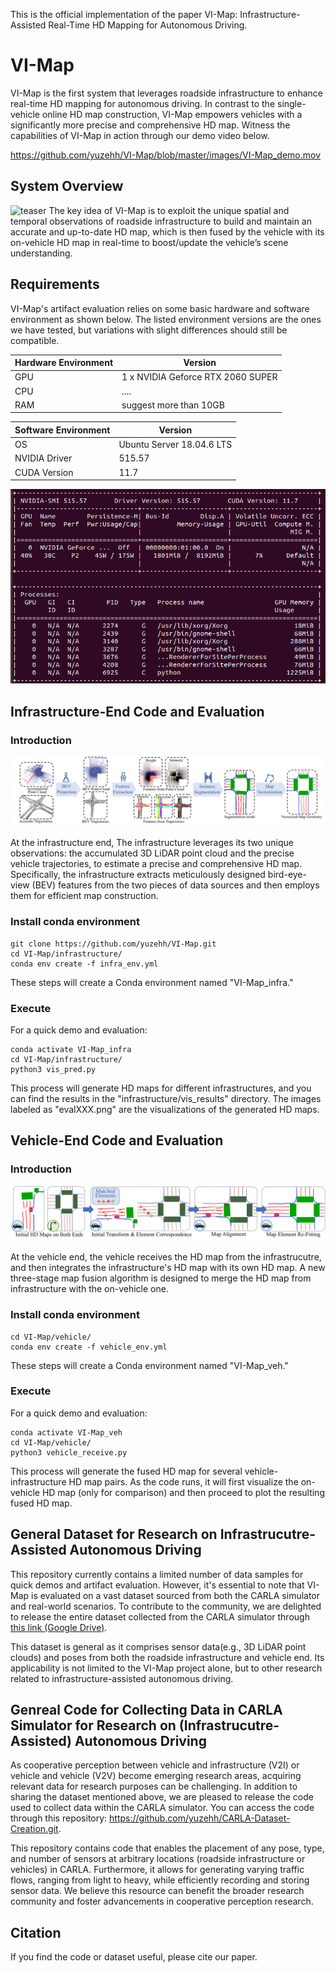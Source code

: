 This is the official implementation of the paper VI-Map: Infrastructure-Assisted Real-Time HD Mapping for Autonomous Driving. 

# VI-Map

VI-Map is the first system that leverages roadside infrastructure to enhance real-time HD mapping for autonomous driving. In contrast to the single-vehicle online HD map construction, VI-Map empowers vehicles with a significantly more precise and comprehensive HD map. Witness the capabilities of VI-Map in action through our demo video below. 

https://github.com/yuzehh/VI-Map/blob/master/images/VI-Map_demo.mov

## System Overview

![teaser](https://github.com/yuzehh/VI-Map/blob/master/images/teaser.png)
The key idea of VI-Map is to exploit the unique spatial and temporal observations of roadside infrastructure to build and maintain an accurate and up-to-date HD map, which is then fused by the vehicle with its on-vehicle HD map in real-time to boost/update the vehicle’s scene understanding. 

## Requirements
VI-Map's artifact evaluation relies on some basic hardware and software environment as shown below. The listed environment versions are the ones we have tested, but variations with slight differences should still be compatible.
<!-- list the xiancun ?  how to fill the hardware and software requirement? -->

| Hardware Environment  | Version |
| ------------- | ------------- |
| GPU  | 1 x NVIDIA Geforce RTX 2060 SUPER |
| CPU | .... |
| RAM | suggest more than 10GB |

| Software Environment  | Version |
| ------------- | ------------- |
| OS  | Ubuntu Server 18.04.6 LTS |
| NVIDIA Driver  | 515.57  |
| CUDA Version  | 11.7  |

![nvidia-smi](https://github.com/yuzehh/VI-Map/blob/master/images/nvidia-smi.png)


## Infrastructure-End Code and Evaluation

### Introduction 
![infra](https://github.com/yuzehh/VI-Map/blob/master/images/infra_pipline.png)

At the infrastructure end, The infrastructure leverages its two unique observations: the accumulated 3D LiDAR point cloud and the precise vehicle trajectories, to estimate a precise and comprehensive HD map. Specifically, the infrastructure extracts meticulously designed bird-eye-view (BEV) features from the two pieces of data sources and then employs them for efficient map construction.


### Install conda environment
```
git clone https://github.com/yuzehh/VI-Map.git
cd VI-Map/infrastructure/
conda env create -f infra_env.yml
```
These steps will create a Conda environment named "VI-Map_infra."

### Execute
For a quick demo and evaluation:
```
conda activate VI-Map_infra
cd VI-Map/infrastructure/
python3 vis_pred.py 
```
This process will generate HD maps for different infrastructures, and you can find the results in the "infrastructure/vis_results" directory. The images labeled as "evalXXX.png" are the visualizations of the generated HD maps.


## Vehicle-End Code and Evaluation

### Introduction 
![veh](https://github.com/yuzehh/VI-Map/blob/master/images/veh_pipline.png)

At the vehicle end, the vehicle receives the HD map from the infrastrucutre, and then integrates the infrastructure's HD map with its own HD map. A new
three-stage map fusion algorithm is designed to merge the HD map from infrastructure with the on-vehicle one.

### Install conda environment
```
cd VI-Map/vehicle/
conda env create -f vehicle_env.yml
```
These steps will create a Conda environment named "VI-Map_veh."

### Execute
For a quick demo and evaluation:
```
conda activate VI-Map_veh
cd VI-Map/vehicle/
python3 vehicle_receive.py 
```
This process will generate the fused HD map for several vehicle-infrastructure HD map pairs. As the code runs, it will first visualize the on-vehicle HD map (only for comparison) and then proceed to plot the resulting fused HD map.

## General Dataset for Research on Infrastrucutre-Assisted Autonomous Driving

This repository currently contains a limited number of data samples for quick demos and artifact evaluation. However, it's essential to note that VI-Map is evaluated on a vast dataset sourced from both the CARLA simulator and real-world scenarios. To contribute to the community, we are delighted to release the entire dataset collected from the CARLA simulator through [this link (Google Drive)](https://drive.google.com/file/d/1xwg10Ueju2GhR2QSmSOABKSzGI0vIuxd/view?usp=sharing). 

This dataset is general as it comprises sensor data(e.g., 3D LiDAR point clouds) and poses from both the roadside infrastructure and vehicle end. Its applicability is not limited to the VI-Map project alone, but to other research related to infrastructure-assisted autonomous driving.

## Genreal Code for Collecting Data in CARLA Simulator for Research on (Infrastrucutre-Assisted) Autonomous Driving
As cooperative perception between vehicle and infrastructure (V2I) or vehicle and vehicle (V2V) become emerging research areas, acquiring relevant data for research purposes can be challenging. In addition to sharing the dataset mentioned above, we are pleased to release the code used to collect data within the CARLA simulator. You can access the code through this repository: https://github.com/yuzehh/CARLA-Dataset-Creation.git.

This repository contains code that enables the placement of any pose, type, and number of sensors at arbitrary locations (roadside infrastructure or vehicles) in CARLA. Furthermore, it allows for generating varying traffic flows, ranging from light to heavy, while efficiently recording and storing sensor data. We believe this resource can benefit the broader research community and foster advancements in cooperative perception research.
<!-- Although has official docs  -->

## Citation
If you find the code or dataset useful, please cite our paper.
